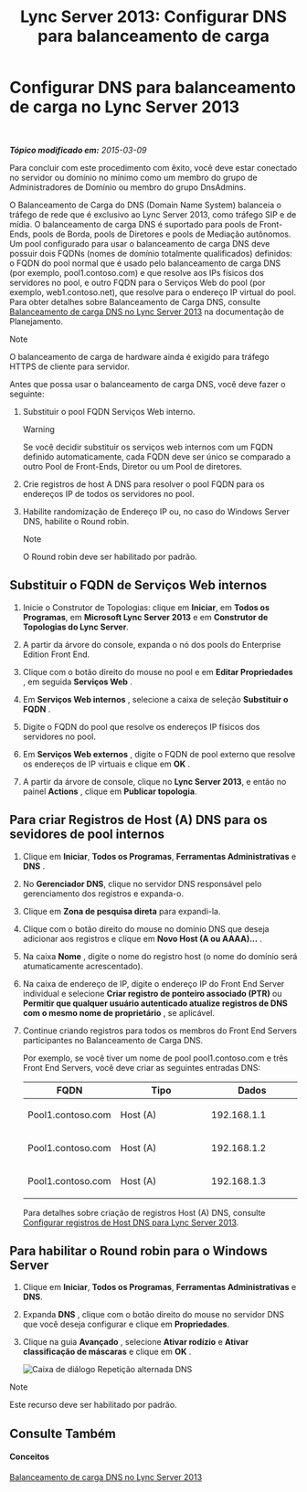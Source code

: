 ﻿---
title: 'Lync Server 2013: Configurar DNS para balanceamento de carga'
TOCTitle: Configurar DNS para balanceamento de carga
ms:assetid: 1b2e8414-8676-4872-8ecf-ea07196f74de
ms:mtpsurl: https://technet.microsoft.com/pt-br/library/Gg398251(v=OCS.15)
ms:contentKeyID: 49306045
ms.date: 05/19/2016
mtps_version: v=OCS.15
ms.translationtype: HT
---

# Configurar DNS para balanceamento de carga no Lync Server 2013

 

_**Tópico modificado em:** 2015-03-09_

Para concluir com este procedimento com êxito, você deve estar conectado no servidor ou domínio no mínimo como um membro do grupo de Administradores de Domínio ou membro do grupo DnsAdmins.

O Balanceamento de Carga do DNS (Domain Name System) balanceia o tráfego de rede que é exclusivo ao Lync Server 2013, como tráfego SIP e de mídia. O balanceamento de carga DNS é suportado para pools de Front-Ends, pools de Borda, pools de Diretores e pools de Mediação autônomos. Um pool configurado para usar o balanceamento de carga DNS deve possuir dois FQDNs (nomes de domínio totalmente qualificados) definidos: o FQDN do pool normal que é usado pelo balanceamento de carga DNS (por exemplo, pool1.contoso.com) e que resolve aos IPs físicos dos servidores no pool, e outro FQDN para o Serviços Web do pool (por exemplo, web1.contoso.net), que resolve para o endereço IP virtual do pool. Para obter detalhes sobre Balanceamento de Carga DNS, consulte [Balanceamento de carga DNS no Lync Server 2013](lync-server-2013-dns-load-balancing.md) na documentação de Planejamento.

> [!NOTE]  
> O balanceamento de carga de hardware ainda é exigido para tráfego HTTPS de cliente para servidor.

Antes que possa usar o balanceamento de carga DNS, você deve fazer o seguinte:

1.  Substituir o pool FQDN Serviços Web interno.
    

    > [!WARNING]
    > Se você decidir substituir os serviços web internos com um FQDN definido automaticamente, cada FQDN deve ser único se comparado a outro Pool de Front-Ends, Diretor ou um Pool de diretores.



2.  Crie registros de host A DNS para resolver o pool FQDN para os endereços IP de todos os servidores no pool.

3.  Habilite randomização de Endereço IP ou, no caso do Windows Server DNS, habilite o Round robin.
    
    > [!NOTE]  
    > O Round robin deve ser habilitado por padrão.

## Substituir o FQDN de Serviços Web internos

1.  Inicie o Construtor de Topologias: clique em **Iniciar**, em **Todos os Programas**, em **Microsoft Lync Server 2013** e em **Construtor de Topologias do Lync Server**.

2.  A partir da árvore do console, expanda o nó dos pools do Enterprise Edition Front End.

3.  Clique com o botão direito do mouse no pool e em **Editar Propriedades** , em seguida **Serviços Web** .

4.  Em **Serviços Web internos** , selecione a caixa de seleção **Substituir o FQDN** .

5.  Digite o FQDN do pool que resolve os endereços IP físicos dos servidores no pool.

6.  Em **Serviços Web externos** , digite o FQDN de pool externo que resolve os endereços de IP virtuais e clique em **OK** .

7.  A partir da árvore de console, clique no **Lync Server 2013**, e então no painel **Actions** , clique em **Publicar topologia**.

## Para criar Registros de Host (A) DNS para os sevidores de pool internos

1.  Clique em **Iniciar**, **Todos os Programas**, **Ferramentas Administrativas** e **DNS** .

2.  No **Gerenciador DNS**, clique no servidor DNS responsável pelo gerenciamento dos registros e expanda-o.

3.  Clique em **Zona de pesquisa direta** para expandi-la.

4.  Clique com o botão direito do mouse no domínio DNS que deseja adicionar aos registros e clique em **Novo Host (A ou AAAA)...** .

5.  Na caixa **Nome** , digite o nome do registro host (o nome do domínio será atumaticamente acrescentado).

6.  Na caixa de endereço de IP, digite o endereço IP do Front End Server individual e selecione **Criar registro de ponteiro associado (PTR)** ou **Permitir que qualquer usuário autenticado atualize registros de DNS com o mesmo nome de proprietário** , se aplicável.

7.  Continue criando registros para todos os membros do Front End Servers participantes no Balanceamento de Carga DNS.
    
    Por exemplo, se você tiver um nome de pool pool1.contoso.com e três Front End Servers, você deve criar as seguintes entradas DNS:
    
    
    <table>
    <colgroup>
    <col style="width: 33%" />
    <col style="width: 33%" />
    <col style="width: 33%" />
    </colgroup>
    <thead>
    <tr class="header">
    <th>FQDN</th>
    <th>Tipo</th>
    <th>Dados</th>
    </tr>
    </thead>
    <tbody>
    <tr class="odd">
    <td><p>Pool1.contoso.com</p></td>
    <td><p>Host (A)</p></td>
    <td><p>192.168.1.1</p></td>
    </tr>
    <tr class="even">
    <td><p>Pool1.contoso.com</p></td>
    <td><p>Host (A)</p></td>
    <td><p>192.168.1.2</p></td>
    </tr>
    <tr class="odd">
    <td><p>Pool1.contoso.com</p></td>
    <td><p>Host (A)</p></td>
    <td><p>192.168.1.3</p></td>
    </tr>
    </tbody>
    </table>
    
    Para detalhes sobre criação de registros Host (A) DNS, consulte [Configurar registros de Host DNS para Lync Server 2013](lync-server-2013-configure-dns-host-records.md).

## Para habilitar o Round robin para o Windows Server

1.  Clique em **Iniciar**, **Todos os Programas**, **Ferramentas Administrativas** e **DNS**.

2.  Expanda **DNS** , clique com o botão direito do mouse no servidor DNS que você deseja configurar e clique em **Propriedades**.

3.  Clique na guia **Avançado** , selecione **Ativar rodízio** e **Ativar classificação de máscaras** e clique em **OK** .
    
    ![Caixa de diálogo Repetição alternada DNS](images/Gg398251.e7bf6125-8d78-4460-8401-0a8e7e21d305(OCS.15).jpg "Caixa de diálogo Repetição alternada DNS")

> [!NOTE]  
> Este recurso deve ser habilitado por padrão.

## Consulte Também

#### Conceitos

[Balanceamento de carga DNS no Lync Server 2013](lync-server-2013-dns-load-balancing.md)

